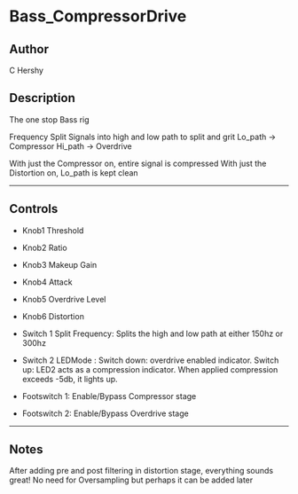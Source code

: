# Bass_CompressorDrive

## Author

C Hershy

## Description

The one stop Bass rig

Frequency Split Signals into high and low path to split and grit
Lo_path -> Compressor
Hi_path -> Overdrive

With just the Compressor on, entire signal is compressed
With just the Distortion on, Lo_path is kept clean


-----------------------------------------------------------------------------
Controls
-----------------------------------------------------------------------------

* Knob1    Threshold
* Knob2    Ratio
* Knob3    Makeup Gain
* Knob4    Attack
* Knob5    Overdrive Level
* Knob6    Distortion

* Switch 1 Split Frequency: Splits the high and low path at either 150hz or 300hz
* Switch 2 LEDMode :        Switch down: overdrive enabled indicator. Switch up: LED2 acts as a compression indicator. When applied compression exceeds -5db, it lights up.

* Footswitch 1: Enable/Bypass Compressor stage
* Footswitch 2: Enable/Bypass Overdrive stage

-----------------------------------------------------------------------------
Notes
-----------------------------------------------------------------------------

After adding pre and post filtering in distortion stage, everything sounds great! No need for Oversampling but perhaps it can be added later

